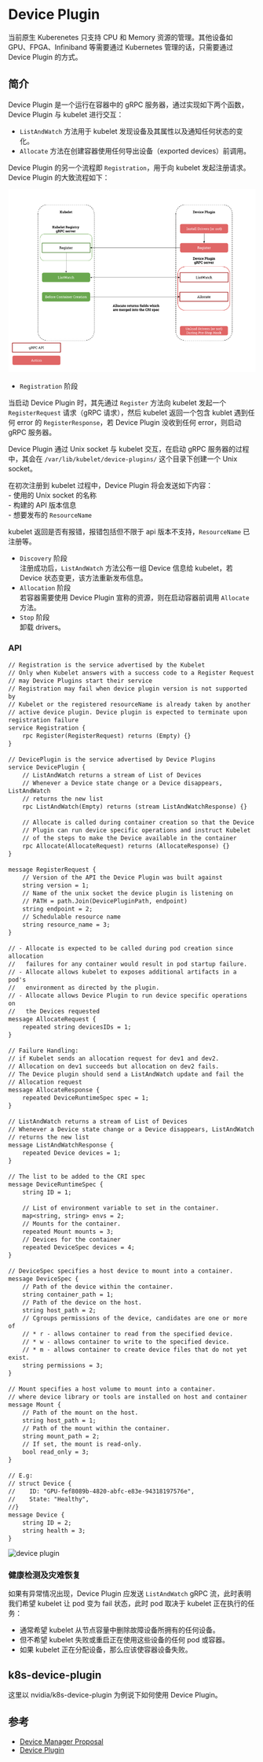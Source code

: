 # Device Plugin

当前原生 Kuberenetes 只支持 CPU 和 Memory 资源的管理。其他设备如 GPU、FPGA、Infiniband 等需要通过 Kubernetes 管理的话，只需要通过 Device Plugin 的方式。

## 简介

Device Plugin 是一个运行在容器中的 gRPC 服务器，通过实现如下两个函数，Device Plugin 与 kubelet 进行交互：
- `ListAndWatch` 方法用于 kubelet 发现设备及其属性以及通知任何状态的变化。           
- `Allocate` 方法在创建容器使用任何导出设备（exported devices）前调用。        

Device Plugin 的另一个流程即 `Registration`，用于向 kubelet 发起注册请求。Device Plugin 的大致流程如下：

![device plugin overview](img/device-plugin-overview.png)

- `Registration` 阶段         

当启动 Device Plugin 时，其先通过 `Register` 方法向 kubelet 发起一个 `RegisterRequest` 请求（gRPC 请求），然后 kubelet 返回一个包含 kublet 遇到任何 error 的 `RegisterResponse`，若 Device Plugin 没收到任何 error，则启动 gRPC 服务器。

  Device Plugin 通过 Unix socket 与 kubelet 交互，在启动 gRPC 服务器的过程中，其会在 `/var/lib/kubelet/device-plugins/` 这个目录下创建一个 Unix socket。
 
  在初次注册到 kubelet 过程中，Device Plugin 将会发送如下内容：               
    - 使用的 Unix socket 的名称      
    - 构建的 API 版本信息          
    - 想要发布的 `ResourceName`             

  kubelet 返回是否有报错，报错包括但不限于 api 版本不支持，`ResourceName` 已注册等。               
- `Discovery` 阶段          
  注册成功后，`ListAndWatch` 方法公布一组 Device 信息给 kubelet，若 Device 状态变更，该方法重新发布信息。            
- `Allocation` 阶段      
  若容器需要使用 Device Plugin 宣称的资源，则在启动容器前调用 `Allocate` 方法。              
- `Stop` 阶段      
  卸载 drivers。

### API 

```
// Registration is the service advertised by the Kubelet
// Only when Kubelet answers with a success code to a Register Request
// may Device Plugins start their service
// Registration may fail when device plugin version is not supported by
// Kubelet or the registered resourceName is already taken by another
// active device plugin. Device plugin is expected to terminate upon registration failure
service Registration {
	rpc Register(RegisterRequest) returns (Empty) {}
}

// DevicePlugin is the service advertised by Device Plugins
service DevicePlugin {
	// ListAndWatch returns a stream of List of Devices
	// Whenever a Device state change or a Device disappears, ListAndWatch
	// returns the new list
	rpc ListAndWatch(Empty) returns (stream ListAndWatchResponse) {}

	// Allocate is called during container creation so that the Device
	// Plugin can run device specific operations and instruct Kubelet
	// of the steps to make the Device available in the container
	rpc Allocate(AllocateRequest) returns (AllocateResponse) {}
}

message RegisterRequest {
	// Version of the API the Device Plugin was built against
	string version = 1;
	// Name of the unix socket the device plugin is listening on
	// PATH = path.Join(DevicePluginPath, endpoint)
	string endpoint = 2;
	// Schedulable resource name
	string resource_name = 3;
}

// - Allocate is expected to be called during pod creation since allocation
//   failures for any container would result in pod startup failure.
// - Allocate allows kubelet to exposes additional artifacts in a pod's
//   environment as directed by the plugin.
// - Allocate allows Device Plugin to run device specific operations on
//   the Devices requested
message AllocateRequest {
	repeated string devicesIDs = 1;
}

// Failure Handling:
// if Kubelet sends an allocation request for dev1 and dev2.
// Allocation on dev1 succeeds but allocation on dev2 fails.
// The Device plugin should send a ListAndWatch update and fail the
// Allocation request
message AllocateResponse {
	repeated DeviceRuntimeSpec spec = 1;
}

// ListAndWatch returns a stream of List of Devices
// Whenever a Device state change or a Device disappears, ListAndWatch
// returns the new list
message ListAndWatchResponse {
	repeated Device devices = 1;
}

// The list to be added to the CRI spec
message DeviceRuntimeSpec {
	string ID = 1;

	// List of environment variable to set in the container.
	map<string, string> envs = 2;
	// Mounts for the container.
	repeated Mount mounts = 3;
	// Devices for the container
	repeated DeviceSpec devices = 4;
}

// DeviceSpec specifies a host device to mount into a container.
message DeviceSpec {
    // Path of the device within the container.
    string container_path = 1;
    // Path of the device on the host.
    string host_path = 2;
    // Cgroups permissions of the device, candidates are one or more of
    // * r - allows container to read from the specified device.
    // * w - allows container to write to the specified device.
    // * m - allows container to create device files that do not yet exist.
    string permissions = 3;
}

// Mount specifies a host volume to mount into a container.
// where device library or tools are installed on host and container
message Mount {
	// Path of the mount on the host.
	string host_path = 1;
	// Path of the mount within the container.
	string mount_path = 2;
	// If set, the mount is read-only.
	bool read_only = 3;
}

// E.g:
// struct Device {
//    ID: "GPU-fef8089b-4820-abfc-e83e-94318197576e",
//    State: "Healthy",
//}
message Device {
	string ID = 2;
	string health = 3;
}

```

![device plugin](img/device_plugin.png)

### 健康检测及灾难恢复

如果有异常情况出现，Device Plugin 应发送 `ListAndWatch` gRPC 流，此时表明我们希望 kubelet 让 pod 变为 fail 状态，此时 pod 取决于 kubelet 正在执行的任务：
- 通常希望 kubelet 从节点容量中删除故障设备所拥有的任何设备。
- 但不希望 kubelet 失败或重启正在使用这些设备的任何 pod 或容器。
- 如果 kubelet 正在分配设备，那么应该使容器设备失败。

## k8s-device-plugin
这里以 nvidia/k8s-device-plugin 为例说下如何使用 Device Plugin。

## 参考
- [Device Manager Proposal](https://github.com/kubernetes/community/blob/master/contributors/design-proposals/resource-management/device-plugin.md)
- [Device Plugin](https://kubernetes.io/zh/docs/concepts/cluster-administration/device-plugins/)
